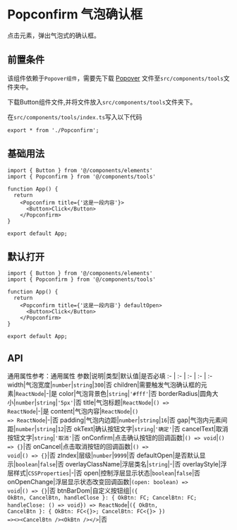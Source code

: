 # Popconfirm 气泡确认框
点击元素，弹出气泡式的确认框。

## 前置条件
该组件依赖于`Popover组件`，需要先下载 <a href='/ono-document/comps/popover'>Popover</a> 文件至`src/components/tools`文件夹中。

下载Button组件文件,并将文件放入`src/components/tools`文件夹下。

在`src/components/tools/index.ts`写入以下代码
```tsx
export * from './Popconfirm';
```

## 基础用法
```tsx
import { Button } from '@/components/elements'
import { Popconfirm } from '@/components/tools'

function App() {
  return
    <Popconfirm title={'这是一段内容'}>
      <Button>Click</Button>
    </Popconfirm>
}

export default App;
```

## 默认打开
```tsx
import { Button } from '@/components/elements'
import { Popconfirm } from '@/components/tools'

function App() {
  return
    <Popconfirm title={'这是一段内容'} defaultOpen>
      <Button>Click</Button>
    </Popconfirm>
}

export default App;
```

## API
通用属性参考：通用属性
参数|说明|类型|默认值|是否必填
:- | :- | :- | :- | :-
width|气泡宽度|<code>number</code>\|<code>string</code>|<code>300</code>|否
children|需要触发气泡确认框的元素|<code>ReactNode</code>|-|是
color|气泡背景色|<code>string</code>|<code>'#fff'</code>|否
borderRadius|圆角大小|<code>number</code>\|<code>string</code>|<code>'5px'</code>|否
title|气泡标题|<code>ReactNode</code>\|<code>() => ReactNode</code>|-|是
content|气泡内容|<code>ReactNode</code>\|<code>() => ReactNode</code>|-|否
padding|气泡内边距|<code>number</code>\|<code>string</code>|<code>16</code>|否
gap|气泡内元素间距|<code>number</code>\|<code>string</code>|<code>12</code>|否
okText|确认按钮文字|<code>string</code>|<code>'确定'</code>|否
cancelText|取消按钮文字|<code>string</code>|<code>'取消'</code>|否
onConfirm|点击确认按钮的回调函数|<code>() => void</code>|<code>() => {}</code>|否
onCancel|点击取消按钮的回调函数|<code>() => void</code>|<code>() => {}</code>|否
zIndex|层级|<code>number</code>|<code>9999</code>|否
defaultOpen|是否默认显示|<code>boolean</code>|<code>false</code>|否
overlayClassName|浮层类名|<code>string</code>|-|否
overlayStyle|浮层样式|<code>CSSProperties</code>|-|否
open|控制浮层显示状态|<code>boolean</code>|<code>false</code>|否
onOpenChange|浮层显示状态改变回调函数|<code>(open: boolean) => void</code>|<code>() => {}</code>|否
btnBarDom|自定义按钮组|<code>({ OkBtn, CancelBtn, handleClose }: { OkBtn: FC; CancelBtn: FC; handleClose: () => void}) => ReactNode</code>|<code>({ OkBtn, CancelBtn }: { OkBtn: FC<{}>; CancelBtn: FC<{}> }) =><>\<CancelBtn />\<OkBtn /></></code>|否
